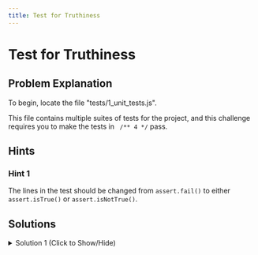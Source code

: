 ```yaml
---
title: Test for Truthiness
---
```

# Test for Truthiness

## Problem Explanation
To begin, locate the file "tests/1_unit_tests.js".

This file contains multiple suites of tests for the project, and this challenge requires you to make the tests in ``` /** 4 */``` pass.

## Hints

### Hint 1

The lines in the test should be changed from `assert.fail()` to either `assert.isTrue()` or `assert.isNotTrue()`.

## Solutions

<details><summary>Solution 1 (Click to Show/Hide)</summary>

```js
/** 4 - Use assert.isTrue() or assert.isNotTrue() to make the tests pass. **/
// .isTrue(true) and .isNotTrue(everything else) will pass.
// .isFalse() and .isNotFalse() also exist.
test('#isTrue, #isNotTrue', function() {
  assert.isTrue(true, 'true is true');
  assert.isTrue(!!'double negation', 'double negation of a truthy is true');
  assert.isNotTrue(
    { value: 'truthy' },
    'A truthy object is NOT TRUE (neither is false...)'
  );
});
```
</details>
